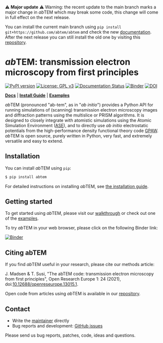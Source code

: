 :warning: **Major update** :warning: Warning: the recent update to the main branch marks a major change in *ab*TEM which may break some code, this change will come in full effect on the next release. 

You can install the current main branch using `pip install git+https://github.com/abtem/abtem` and check the new [documentation](https://abtem.github.io/doc/intro.html). After the next release you can still install the old one by visiting this [repository](https://github.com/abTEM/abTEM-legacy).

# *ab*TEM: transmission electron microscopy from first principles

[![PyPI version](https://badge.fury.io/py/abtem.svg)](https://badge.fury.io/py/abtem)
[![License: GPL v3](https://img.shields.io/badge/License-GPLv3-blue.svg)](https://www.gnu.org/licenses/gpl-3.0)
[![Documentation Status](https://readthedocs.org/projects/abtem/badge/?version=latest)](https://abtem.readthedocs.io/en/latest/?badge=latest)
[![Binder](https://mybinder.org/badge_logo.svg)](https://mybinder.org/v2/gh/jacobjma/abTEM/master?filepath=examples%2Findex.ipynb)
[![DOI](https://zenodo.org/badge/205110910.svg)](https://zenodo.org/badge/latestdoi/205110910)

[**Docs**](https://abtem.readthedocs.io/en/latest/index.html)
| [**Install Guide**](https://abtem.readthedocs.io/en/latest/install.html)
| [**Examples**](https://github.com/jacobjma/abTEM/tree/master/examples)

*ab*TEM (pronounced "ab-tem", as in "*ab initio*") provides a Python API for running simulations of (scanning)
transmission electron microscopy images and diffraction patterns using the multislice or PRISM algorithms. It is
designed to closely integrate with atomistic simulations using the Atomic Simulation
Environment ([ASE](https://wiki.fysik.dtu.dk/ase/)), and to directly use *ab initio* electrostatic potentials from the
high-performance density functional theory code [GPAW](https://wiki.fysik.dtu.dk/gpaw/). *ab*TEM is open source, purely
written in Python, very fast, and extremely versatile and easy to extend.

## Installation

You can install *ab*TEM using `pip`:

```sh
$ pip install abtem
```

For detailed instructions on installing *ab*TEM,
see [the installation guide](https://abtem.readthedocs.io/en/latest/install.html).

## Getting started

To get started using *ab*TEM, please visit
our [walkthrough](https://abtem.readthedocs.io/en/latest/walkthrough/introduction.html) or check out one of
the [examples](https://github.com/jacobjma/abTEM/tree/master/examples).

To try *ab*TEM in your web browser, please click on the following Binder link:

[![Binder](https://mybinder.org/badge_logo.svg)](https://mybinder.org/v2/gh/jacobjma/abTEM/master?filepath=examples%2Findex.ipynb)

## Citing abTEM

If you find *ab*TEM useful in your research, please cite our methods article:

J. Madsen & T. Susi, "The abTEM code: transmission electron microscopy from first principles", Open Research Europe 1:
24 (2021), doi:[10.12688/openreseurope.13015.1](https://doi.org/10.12688/openreseurope.13015.1).

Open code from articles using *ab*TEM is available in
our [repository](https://github.com/jacobjma/abTEM/tree/master/articles).

## Contact

* Write the [maintainer](https://github.com/jacobjma) directly
* Bug reports and development: [GitHub issues](https://github.com/jacobjma/abTEM/issues)

Please send us bug reports, patches, code, ideas and questions.
